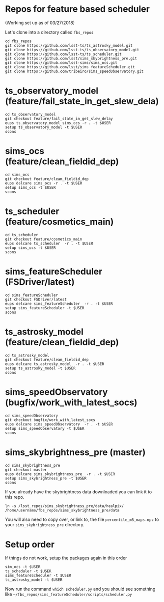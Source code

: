 # Repos for feature based scheduler
(Working set up as of 03/27/2018)

Let's clone into a directory called `fbs_repos`

~~~
cd fbs_repos
git clone https://github.com/lsst-ts/ts_astrosky_model.git
git clone https://github.com/lsst-ts/ts_observatory_model.git
git clone https://github.com/lsst-ts/ts_scheduler.git
git clone https://github.com/lsst/sims_skybrightness_pre.git
git clone https://github.com/lsst-sims/sims_ocs.git
git clone https://github.com/lsst/sims_featureScheduler.git
git clone https://github.com/tribeiro/sims_speedObservatory.git
~~~

# ts_observatory_model (feature/fail_state_in_get_slew_dela)

```
cd ts_observatory_model
git checkout feature/fail_state_in_get_slew_delay
eups ts_observatory_model sims_ocs -r . -t $USER
setup ts_observatory_model -t $USER
scons
```

# sims_ocs (feature/clean_fieldid_dep)

```
cd sims_ocs
git checkout feature/clean_fieldid_dep
eups delcare sims_ocs -r . -t $USER
setup sims_ocs -t $USER
scons
```

# ts_scheduler (feature/cosmetics_main)

```
cd ts_scheduler 
git checkout feature/cosmetics_main
eups delcare ts_scheduler  -r . -t $USER
setup sims_ocs -t $USER
scons
```

# sims_featureScheduler (FSDriver/latest)

```
cd sims_featureScheduler 
git checkout FSDriver/latest
eups delcare sims_featureScheduler  -r . -t $USER
setup sims_featureScheduler -t $USER
scons
```

# ts_astrosky_model (feature/clean_fieldid_dep)

```
cd ts_astrosky_model 
git checkout feature/clean_fieldid_dep
eups delcare ts_astrosky_model  -r . -t $USER
setup ts_astrosky_model -t $USER
scons
```

# sims_speedObservatory (bugfix/work_with_latest_socs)

```
cd sims_speedObservatory
git checkout bugfix/work_with_latest_socs
eups delcare sims_speedObservatory  -r . -t $USER
setup sims_speedObservatory -t $USER
scons
```

# sims_skybrightness_pre (master)

```
cd sims_skybrightness_pre
git checkout master
eups delcare sims_skybrightness_pre  -r . -t $USER
setup sims_skybrightness_pre -t $USER
scons
```

If you already have the skybrightness data downloaded you can link it to this repo.

```
ln -s /lsst_repos/sims_skybrightness_pre/data/healpix/ /home/username/fbs_repos/sims_skybrightness_pre/data
```

You will also need to copy over, or link to, the file `percentile_m5_maps.npz` to your `sims_skybrightness_pre` directory.

# Setup order

If things do not work, setup the packages again in this order

```
sim_ocs -t $USER
ts_scheduler -t $USER
sims_featureScheduler -t $USER
ts_astrosky_model -t $USER
```

Now run the command `which scheduler.py` and you should see something like
`~/fbs_repos/sims_featureScheduler/scripts/scheduler.py`

